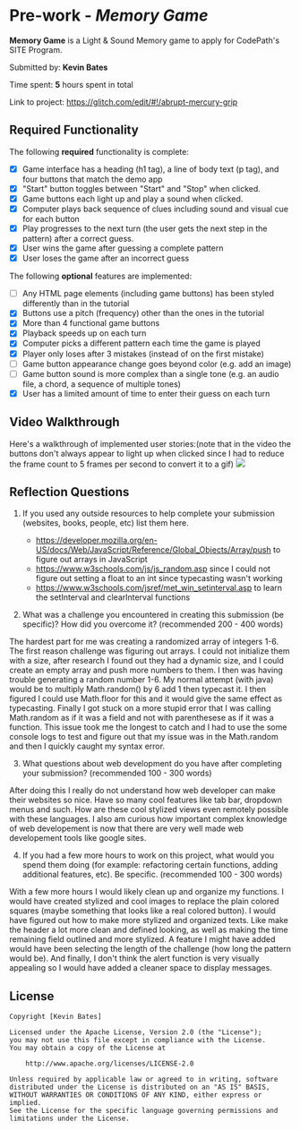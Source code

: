 # Pre-work - _Memory Game_

**Memory Game** is a Light & Sound Memory game to apply for CodePath's SITE Program.

Submitted by: **Kevin Bates**

Time spent: **5** hours spent in total

Link to project: https://glitch.com/edit/#!/abrupt-mercury-grip

## Required Functionality

The following **required** functionality is complete:

- [x] Game interface has a heading (h1 tag), a line of body text (p tag), and four buttons that match the demo app
- [x] "Start" button toggles between "Start" and "Stop" when clicked.
- [x] Game buttons each light up and play a sound when clicked.
- [x] Computer plays back sequence of clues including sound and visual cue for each button
- [x] Play progresses to the next turn (the user gets the next step in the pattern) after a correct guess.
- [x] User wins the game after guessing a complete pattern
- [x] User loses the game after an incorrect guess

The following **optional** features are implemented:

- [ ] Any HTML page elements (including game buttons) has been styled differently than in the tutorial
- [x] Buttons use a pitch (frequency) other than the ones in the tutorial
- [x] More than 4 functional game buttons
- [x] Playback speeds up on each turn
- [x] Computer picks a different pattern each time the game is played
- [x] Player only loses after 3 mistakes (instead of on the first mistake)
- [ ] Game button appearance change goes beyond color (e.g. add an image)
- [ ] Game button sound is more complex than a single tone (e.g. an audio file, a chord, a sequence of multiple tones)
- [x] User has a limited amount of time to enter their guess on each turn

## Video Walkthrough

Here's a walkthrough of implemented user stories:(note that in the video the buttons don't always appear to light up when clicked since I had to reduce the frame count to 5 frames per second to convert it to a gif)
![](https://imgur.com/vnB9jiZ.gif)


## Reflection Questions

1. If you used any outside resources to help complete your submission (websites, books, people, etc) list them here.
   - https://developer.mozilla.org/en-US/docs/Web/JavaScript/Reference/Global_Objects/Array/push to figure out arrays in JavaScript
   - https://www.w3schools.com/js/js_random.asp since I could not figure out setting a float to an int since typecasting wasn't working
   - https://www.w3schools.com/jsref/met_win_setinterval.asp to learn the setInterval and clearInterval functions

2. What was a challenge you encountered in creating this submission (be specific)? How did you overcome it? (recommended 200 - 400 words)

  The hardest part for me was creating a randomized array of integers 1-6. The first reason challenge was figuring out arrays. I could not initialize them with a size, after research I found out they had a dynamic size, and I could create an empty array and push more numbers to them.
  I then was having trouble generating a random number 1-6. My normal attempt (with java) would be to multiply Math.random() by 6 add 1 then typecast it. I then figured I could use Math.floor for this and it would give the same effect as typecasting.
  Finally I got stuck on a more stupid error that I was calling Math.random as if it was a field and not with parenthesese as if it was a function. This issue took me the longest to catch and I had to use the some console logs to test
  and figure out that my issue was in the Math.random and then I quickly caught my syntax error.

3. What questions about web development do you have after completing your submission? (recommended 100 - 300 words)

After doing this I really do not understand how web developer can make their websites so nice. Have so many cool features like tab bar, dropdown menus and such. How are these cool stylized views even remotely possible with 
these languages. I also am curious how important complex knowledge of web developement is now that there are very well made web developement tools like google sites.
  

4. If you had a few more hours to work on this project, what would you spend them doing (for example: refactoring certain functions, adding additional features, etc). Be specific. (recommended 100 - 300 words)
   
  With a few more hours I would likely clean up and organize my functions. I would have created stylized and cool images to replace the
plain colored squares (maybe something that looks like a real colored button). I would have figured out how to make more stylized and organized texts. Like make the header a lot more clean and defined looking, as well as
making the time remaining field outlined and more stylized. A feature I might have added would have been selecting the length of the challenge (how long the pattern would be). And finally,
 I don't think the alert function is very visually appealing so I would have added a cleaner space to display messages.

## License

    Copyright [Kevin Bates]

    Licensed under the Apache License, Version 2.0 (the "License");
    you may not use this file except in compliance with the License.
    You may obtain a copy of the License at

        http://www.apache.org/licenses/LICENSE-2.0

    Unless required by applicable law or agreed to in writing, software
    distributed under the License is distributed on an "AS IS" BASIS,
    WITHOUT WARRANTIES OR CONDITIONS OF ANY KIND, either express or implied.
    See the License for the specific language governing permissions and
    limitations under the License.
